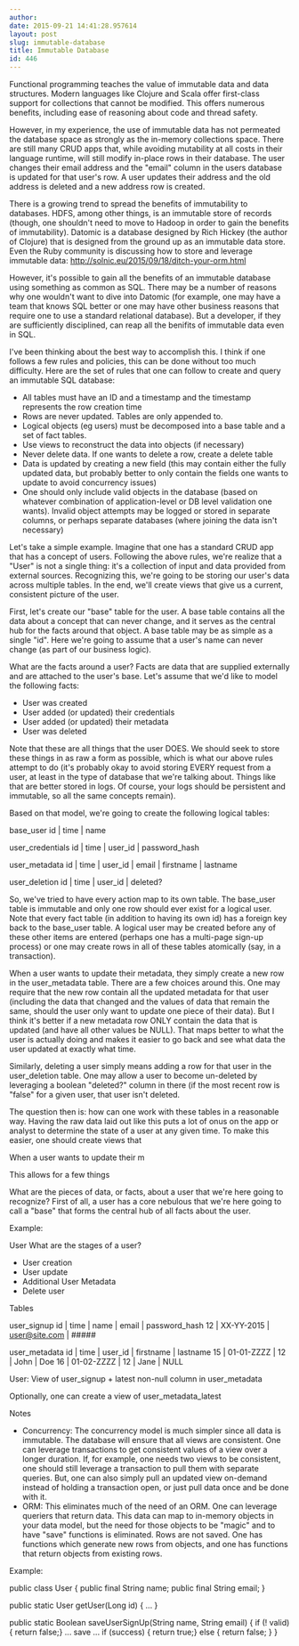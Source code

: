 ```yaml
---
author: 
date: 2015-09-21 14:41:28.957614
layout: post
slug: immutable-database
title: Immutable Database
id: 446
---
```


Functional programming teaches the value of immutable data and data structures.  Modern languages like Clojure and Scala offer first-class support for collections that cannot be modified.  This offers numerous benefits, including ease of reasoning about code and thread safety.

However, in my experience, the use of immutable data has not permeated the database space as strongly as the in-memory collections space.  There are still many CRUD apps that, while avoiding mutability at all costs in their language runtime, will still modify in-place rows in their database.  The user changes their email address and the "email" column in the users database is updated for that user's row.  A user updates their address and the old address is deleted and a new address row is created.

There is a growing trend to spread the benefits of immutability to databases.  HDFS, among other things, is an immutable store of records (though, one shouldn't need to move to Hadoop in order to gain the benefits of immutability).  Datomic is a database designed by Rich Hickey (the author of Clojure) that is designed from the ground up as an immutable data store.  Even the Ruby community is discussing how to store and leverage immutable data: http://solnic.eu/2015/09/18/ditch-your-orm.html

However, it's possible to gain all the benefits of an immutable database using something as common as SQL.  There may be a number of reasons why one wouldn't want to dive into Datomic (for example, one may have a team that knows SQL better or one may have other business reasons that require one to use a standard relational database).  But a developer, if they are sufficiently disciplined, can reap all the benifits of immutable data even in SQL.

I've been thinking about the best way to accomplish this.  I think if one follows a few rules and policies, this can be done without too much difficulty.  Here are the set of rules that one can follow to create and query an immutable SQL database:


- All tables must have an ID and a timestamp and the timestamp represents the row creation time
- Rows are never updated.  Tables are only appended to.
- Logical objects (eg users) must be decomposed into a base table and a set of fact tables.
- Use views to reconstruct the data into objects (if necessary)
- Never delete data.  If one wants to delete a row, create a delete table
- Data is updated by creating a new field (this may contain either the fully updated data, but probably better to only contain the fields one wants to update to avoid concurrency issues)
- One should only include valid objects in the database (based on whatever combination of application-level or DB level validation one wants).  Invalid object attempts may be logged or stored in separate columns, or perhaps separate databases (where joining the data isn't necessary)


Let's take a simple example.  Imagine that one has a standard CRUD app that has a concept of users.  Following the above rules, we're realize that a "User" is not a single thing: it's a collection of input and data provided from external sources.  Recognizing this, we're going to be storing our user's data across multiple tables.  In the end, we'll create views that give us a current, consistent picture of the user.

First, let's create our "base" table for the user.  A base table contains all the data about a concept that can never change, and it serves as the central hub for the facts around that object.  A base table may be as simple as a single "id".  Here we're going to assume that a user's name can never change (as part of our business logic).

What are the facts around a user?  Facts are data that are supplied externally and are attached to the user's base.  Let's assume that we'd like to model the following facts:
- User was created
- User added (or updated) their credentials
- User added (or updated) their metadata
- User was deleted

Note that these are all things that the user DOES.  We should seek to store these things in as raw a form as possible, which is what our above rules attempt to do (it's probably okay to avoid storing EVERY request from a user, at least in the type of database that we're talking about.  Things like that are better stored in logs.  Of course, your logs should be persistent and immutable, so all the same concepts remain).

Based on that model, we're going to create the following logical tables:

base_user
id | time | name

user_credentials
id | time | user_id | password_hash

user_metadata
id | time | user_id | email | firstname | lastname

user_deletion
id | time | user_id | deleted?


So, we've tried to have every action map to its own table.  The base_user table is immutable and only one row should ever exist for a logical user.  Note that every fact table (in addition to having its own id) has a foreign key back to the base_user table.  A logical user may be created before any of these other items are entered (perhaps one has a multi-page sign-up process) or one may create rows in all of these tables atomically (say, in a transaction).

When a user wants to update their metadata, they simply create a new row in the user_metadata table.  There are a few choices around this.  One may require that the new row contain all the updated metadata for that user (including the data that changed and the values of data that remain the same, should the user only want to update one piece of their data).  But I think it's better if a new metadata row ONLY contain the data that is updated (and have all other values be NULL).  That maps better to what the user is actually doing and makes it easier to go back and see what data the user updated at exactly what time.

Similarly, deleting a user simply means adding a row for that user in the user_deletion table.  One may allow a user to become un-deleted by leveraging a boolean "deleted?" column in there (if the most recent row is "false" for a given user, that user isn't deleted.

The question then is: how can one work with these tables in a reasonable way.  Having the raw data laid out like this puts a lot of onus on the app or analyst to determine the state of a user at any given time.  To make this easier, one should create views that 

When a user wants to update their m

This allows for a few things


What are the pieces of data, or facts, about a user that we're here going to recognize?  First of all, a user has a core nebulous that we're here going to call a "base" that forms the central hub of all facts about the user.

Example:

User
What are the stages of a user?
- User creation
- User update
- Additional User Metadata
- Delete user

Tables

user_signup
id | time | name | email | password_hash
12 | XX-YY-2015 | user@site.com | #####

user_metadata
id | time | user_id | firstname | lastname
15 | 01-01-ZZZZ | 12 | John | Doe
16  | 01-02-ZZZZ | 12 | Jane | NULL

User:
View of user_signup + latest non-null column in user_metadata

Optionally, one can create a view of user_metadata_latest

Notes
- Concurrency: The concurrency model is much simpler since all data is immutable.  The database will ensure that all views are consistent.  One can leverage transactions to get consistent values of a view over a longer duration.  If, for example, one needs two views to be consistent, one should still leverage a transaction to pull them with separate queries.  But, one can also simply pull an updated view on-demand instead of holding a transaction open, or just pull data once and be done with it.
- ORM: This eliminates much of the need of an ORM.  One can leverage queriers that return data.  This data can map to in-memory objects in your data model, but the need for those objects to be "magic" and to have "save" functions is eliminated.  Rows are not saved.  One has functions which generate new rows from objects, and one has functions that return objects from existing rows.

Example:

public class User {
     public final String name;
     public final String email;
}


public static User getUser(Long id) {
     ...
}

public static Boolean saveUserSignUp(String name, String email) {
     if (! valid) { return false;}
     ... save ...
     if (success) { return true;}
     else { return false; }
}
